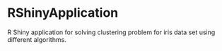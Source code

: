# RShinyApplication
R Shiny application for solving clustering problem for iris data set using different algorithms.
